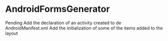 # AndroidFormsGenerator

Pending
      Add the declaration of an activity created to de AndroidManifest.xml
      Add the initialization of some of the items added to the layout
